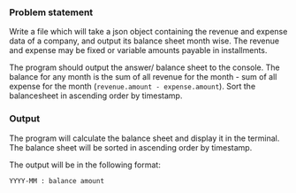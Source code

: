 ### Problem statement
Write a file which will take a json object containing the revenue and expense data of a company, and output its balance sheet month wise. The revenue and expense may be fixed or variable amounts payable in installments.

The program should output the answer/ balance sheet to the console. The balance for any month is the sum of all revenue for the month - sum of all expense for the month (`revenue.amount - expense.amount`). Sort the balancesheet in ascending order by timestamp.


### Output
The program will calculate the balance sheet and display it in the terminal. The balance sheet will be sorted in ascending order by timestamp.

The output will be in the following format:
```
YYYY-MM : balance amount
```
